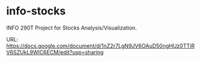 info-stocks
===========

INFO 290T Project for Stocks Analysis/Visualization.

URL: https://docs.google.com/document/d/1nZ2r7LgN9JV6OAuD50ngHUz0TTiRV6SZUkL9WlC6ECM/edit?usp=sharing


